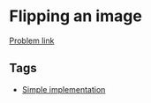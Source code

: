 # Flipping an image

[Problem link](https://leetcode.com/problems/flipping-an-image)

## Tags

* [Simple implementation](/README.md#Simple_implementation)
